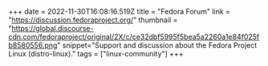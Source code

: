 +++
date = 2022-11-30T16:08:16.519Z
title = "Fedora Forum"
link = "https://discussion.fedoraproject.org/"
thumbnail = "https://global.discourse-cdn.com/fedoraproject/original/2X/c/ce32dbf5995f5bea5a2260a1e84f025fb8580556.png"
snippet="Support and discussion about the Fedora Project Linux (distro-linux)."
tags = ["linux-community"]
+++
